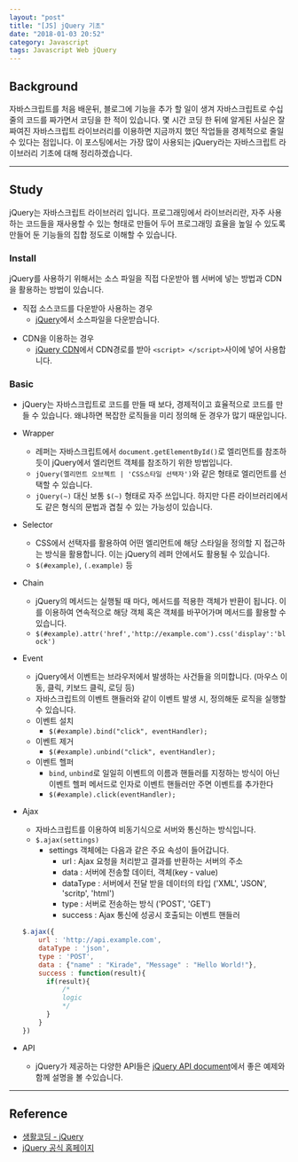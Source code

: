 ```yaml
---
layout: "post"
title: "[JS] jQuery 기초"
date: "2018-01-03 20:52"
category: Javascript
tags: Javascript Web jQuery
---
```


## Background
자바스크립트를 처음 배운뒤, 블로그에 기능을 추가 할 일이 생겨 자바스크립트로 수십줄의 코드를 짜가면서 코딩을 한 적이 있습니다. 몇 시간 코딩 한 뒤에 알게된 사실은 잘 짜여진 자바스크립트 라이브러리를 이용하면 지금까지 했던 작업들을 경제적으로 줄일 수 있다는 점입니다. 이 포스팅에서는 가장 많이 사용되는 jQuery라는 자바스크립트 라이브러리 기초에 대해 정리하겠습니다.

---
## Study
jQuery는 자바스크립트 라이브러리 입니다. 프로그래밍에서 라이브러리란, 자주 사용하는 코드들을 재사용할 수 있는 형태로 만들어 두어 프로그래밍 효율을 높일 수 있도록 만들어 둔 기능들의 집합 정도로 이해할 수 있습니다.

### Install
jQuery를 사용하기 위해서는 소스 파일을 직접 다운받아 웹 서버에 넣는 방법과 CDN을 활용하는 방법이 있습니다.

* 직접 소스코드를 다운받아 사용하는 경우
  - [jQuery](http://jquery.org)에서 소스파일을 다운받습니다.
- CDN을 이용하는 경우
  - [jQuery CDN](http://jquery.com/download/#using-jquery-with-a-cdn)에서 CDN경로를 받아 `<script> </script>`사이에 넣어 사용합니다.

### Basic

* jQuery는 자바스크립트로 코드를 만들 때 보다, 경제적이고 효율적으로 코드를 만들 수 있습니다. 왜냐하면 복잡한 로직들을 미리 정의해 둔 경우가 많기 때문입니다.


* Wrapper
  - 레퍼는 자바스크립트에서 `document.getElementById()`로 엘리먼트를 참조하듯이 jQuery에서 엘리먼트 객체를 참조하기 위한 방법입니다.
  - `jQuery(엘리먼트 오브젝트 | 'CSS스타일 선택자')`와 같은 형태로 엘리먼트를 선택할 수 있습니다.
  - `jQuery(~)` 대신 보통 `$(~)` 형태로 자주 쓰입니다. 하지만 다른 라이브러리에서도 같은 형식의 문법과 겹칠 수 있는 가능성이 있습니다.

* Selector
  - CSS에서 선택자를 활용하여 어떤 엘리먼트에 해당 스타일을 정의할 지 접근하는 방식을 활용합니다. 이는 jQuery의 레퍼 안에서도 활용될 수 있습니다.
  - `$(#example)`, `(.example)` 등

* Chain
  - jQuery의 메서드는 실행될 때 마다, 메서드를 적용한 객체가 반환이 됩니다. 이를 이용하여 연속적으로 해당 객체 혹은 객체를 바꾸어가며 메서드를 활용할 수 있습니다.
  - `$(#example).attr('href','http://example.com').css('display':'block')`

- Event
  - jQuery에서 이벤트는 브라우저에서 발생하는 사건들을 의미합니다. (마우스 이동, 클릭, 키보드 클릭, 로딩 등)
  - 자바스크립트의 이벤트 핸들러와 같이 이벤트 발생 시, 정의해둔 로직을 실행할 수 있습니다.
  - 이벤트 설치
    - `$(#example).bind("click", eventHandler);`
  - 이벤트 제거
    - `$(#example).unbind("click", eventHandler);`
  - 이벤트 헬퍼
    - `bind`, `unbind`로 일일히 이벤트의 이름과 핸들러를 지정하는 방식이 아닌 이벤트 헬퍼 메서드로 인자로 이벤트 핸들러만 주면 이벤트를 추가한다
    - `$(#example).click(eventHandler);`

- Ajax
  - 자바스크립트를 이용하여 비동기식으로 서버와 통신하는 방식입니다.
  - `$.ajax(settings)`
    - settings 객체에는 다음과 같은 주요 속성이 들어갑니다.
      - url : Ajax 요청을 처리받고 결과를 반환하는 서버의 주소
      - data : 서버에 전송할 데이터, 객체(key - value)
      - dataType : 서버에서 전달 받을 데이터의 타입 ('XML', 'JSON', 'scritp', 'html')
      - type :  서버로 전송하는 방식 ('POST', 'GET')
      - success : Ajax 통신에 성공시 호출되는 이벤트 핸들러
  ```javascript
  $.ajax({
      url : 'http://api.example.com',
      dataType : 'json',
      type : 'POST',
      data : {"name" : "Kirade", "Message" : "Hello World!"},
      success : function(result){
        if(result){
            /*
            logic
            */
        }
      }
  })
  ```

- API
  - jQuery가 제공하는 다양한 API들은 [jQuery API document](api.jquery.com)에서 좋은 예제와 함께 설명을 볼 수있습니다.


---
## Reference
* [생활코딩 - jQuery](https://opentutorials.org/course/53/45)
* [jQuery 공식 홈페이지](https://jquery.com/)
